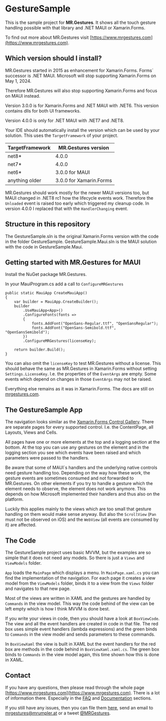 # GestureSample

This is the sample project for **MR.Gestures**. It shows all the touch gesture handling possible with that library and .NET MAUI or Xamarin.Forms.

To find out more about MR.Gestures visit [https://www.mrgestures.com](https://www.mrgestures.com).

## Which version should I install?

MR.Gestures started in 2015 as enhancement for Xamarin.Forms. Forms´ successor is .NET MAUI. Microsoft will stop supporting Xamarin.Forms on May 1, 2024.

Therefore MR.Gestures will also stop supporting Xamarin.Forms and focus on MAUI instead.

Version 3.0.0 is for Xamarin.Forms and .NET MAUI with .NET6. This version contains dlls for both UI frameworks.

Version 4.0.0 is only for .NET MAUI with .NET7 and .NET8.

Your IDE should automatically install the version which can be used by your solution. This uses the `TargetFramework` of your project.

| TargetFramework  |  MR.Gestures version  |
| -------- | -------- |
| net8* | 4.0.0 |
| net7* | 4.0.0 |
| net6* | 3.0.0 for MAUI |
| anything older | 3.0.0 for Xamarin.Forms |

MR.Gestures should work mostly for the newer MAUI versions too, but MAUI changed in .NET8 rc1 how the lifecycle events work. Therefore the `Unloaded` event is raised too early which triggered my cleanup code. In version 4.0.0 I replaced that with the `HandlerChanging` event.

## Structure in this repository

The GestureSample.sln is the original Xamarin.Forms version with the code in the folder GestureSample.
GestureSample.Maui.sln is the MAUI solution with the code in GestureSample.Maui.

## Getting started with MR.Gestures for MAUI

Install the NuGet package MR.Gestures.

In your MauiProgram.cs add a call to `ConfigureMRGestures`

	public static MauiApp CreateMauiApp()
	{
		var builder = MauiApp.CreateBuilder();
		builder
			.UseMauiApp<App>()
			.ConfigureFonts(fonts =>
			{
				fonts.AddFont("OpenSans-Regular.ttf", "OpenSansRegular");
				fonts.AddFont("OpenSans-Semibold.ttf", "OpenSansSemibold");
			})
			.ConfigureMRGestures(licenseKey);

		return builder.Build();
	}

You can also omit the `licenseKey` to test MR.Gestures without a license. This should behave the same as MR.Gestures in Xamarin.Forms without setting `Settings.LicenseKey`. I.e. the properties of the `EventArgs` are empty. Some events which depend on changes in those `EventArgs` may not be raised.

Everything else remains as it was in Xamarin.Forms. The docs are still on [mrgestures.com](https://www.mrgestures.com/).

## The GestureSample App

The navigation looks similar as the [Xamarin.Forms Control Gallery](https://developer.xamarin.com/samples/xamarin-forms/FormsGallery/). There are separate pages for every supported control. I.e. the ContentPage, all Layouts, Views and Cells.

All pages have one or more elements at the top and a logging section at the bottom. At the top you can use any gestures on the element and in the logging section you see which events have been raised and which parameters were passed to the handlers.

Be aware that some of MAUI´s handlers and the underlying native controls need gesture handling too. Depending on the way how these work, the gesture events are sometimes consumed and not forwarded to MR.Gestures. On other elements if you try to handle a gesture which the element needs to observe, the element does not work anymore. This depends on how Microsoft implemented their handlers and thus also on the platform.

Luckily this applies mainly to the views which are too small that gesture handling on them would make sense anyway.
But also the `ScrollView` (`Pan` must not be observed on iOS)
and the `WebView` (all events are consumed by it) are affected.
 
## The Code

The GestureSample project uses basic MVVM, but the examples are so simple that it does not need any models. So there is just a `Views` and `ViewModels` folder.

`App` loads the `MainPage` which displays a menu. In `MainPage.xaml.cs` you can find the implementation of the navigation. For each page it creates a view model from the `ViewModels` folder, binds it to a view from the `Views` folder and navigates to that new page.

Most of the views are written in XAML and the gestures are handled by `Commands` in the view model. This way the code behind of the view can be left empty which is how I think MVVM is done best.

If you write your views in code, then you should have a look at `BoxViewCode`. The view and all the event handlers are created in code in that file. The red box uses simple event handlers (lambda expressions) and the green binds to `Commands` in the view model and sends parameters to these commands.

In `BoxViewXaml` the view is built in XAML but the event handlers for the red box are methods in the code behind in `BoxViewXaml.xaml.cs`. The green box binds to `Commands` in the view model again, this time shown how this is done in XAML.

## Contact

If you have any questions, then please read through the whole page [https://www.mrgestures.com](https://www.mrgestures.com).
There is a lot of information there. Especially in the [FAQ](https://www.mrgestures.com/#FAQs) and [Documentation](https://www.mrgestures.com/#Documentation) sections.

If you still have any issues, then you can file them [here](https://github.com/MichaelRumpler/GestureSample/issues), send an email to mrgestures@mrumpler.at or a tweet [@MRGestures](https://twitter.com/MRGestures).
